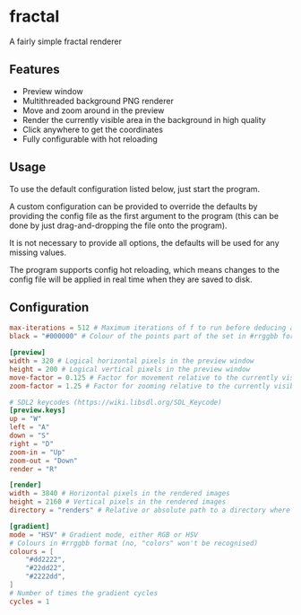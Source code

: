 # fractal

A fairly simple fractal renderer



## Features

- Preview window
- Multithreaded background PNG renderer
- Move and zoom around in the preview
- Render the currently visible area in the background in high quality
- Click anywhere to get the coordinates
- Fully configurable with hot reloading

## Usage

To use the default configuration listed below, just start the program.

A custom configuration can be provided to override the defaults by providing the config file as the first argument to the program (this can be done by just drag-and-dropping the file onto the program).

It is not necessary to provide all options, the defaults will be used for any missing values.

The program supports config hot reloading, which means changes to the config file will be applied in real time when they are saved to disk.

## Configuration

```toml
max-iterations = 512 # Maximum iterations of f to run before deducing a value is part of the Mandelbrot set
black = "#000000" # Colour of the points part of the set in #rrggbb format

[preview]
width = 320 # Logical horizontal pixels in the preview window
height = 200 # Logical vertical pixels in the preview window
move-factor = 0.125 # Factor for movement relative to the currently visible area
zoom-factor = 1.25 # Factor for zooming relative to the currently visible area

# SDL2 keycodes (https://wiki.libsdl.org/SDL_Keycode)
[preview.keys]
up = "W"
left = "A"
down = "S"
right = "D"
zoom-in = "Up"
zoom-out = "Down"
render = "R"

[render]
width = 3840 # Horizontal pixels in the rendered images
height = 2160 # Vertical pixels in the rendered images
directory = "renders" # Relative or absolute path to a directory where renders will be saved, will be created if it doesn't exist

[gradient]
mode = "HSV" # Gradient mode, either RGB or HSV
# Colours in #rrggbb format (no, "colors" won't be recognised)
colours = [
    "#dd2222",
    "#22dd22",
    "#2222dd",
]
# Number of times the gradient cycles
cycles = 1
```
